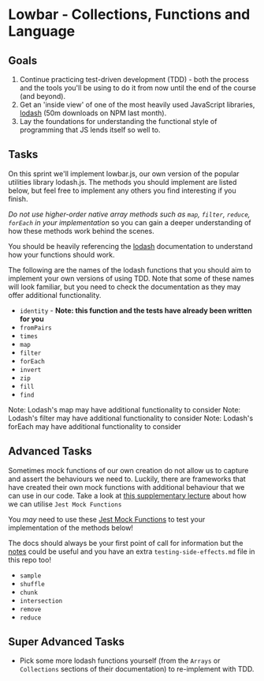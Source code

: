 # Lowbar - Collections, Functions and Language

## Goals

1. Continue practicing test-driven development (TDD) - both the process and the tools you'll be using to do it from now until the end of the course (and beyond).
2. Get an 'inside view' of one of the most heavily used JavaScript libraries, [lodash](https://lodash.com/) (50m downloads on NPM last month).
3. Lay the foundations for understanding the functional style of programming that JS lends itself so well to.

## Tasks

On this sprint we'll implement lowbar.js, our own version of the popular utilities library lodash.js. The methods you should implement are listed below, but feel free to implement any others you find interesting if you finish.

_Do not use higher-order native array methods such as `map`, `filter`, `reduce`, `forEach` in your implementation_ so you can gain a deeper understanding of how these methods work behind the scenes.

You should be heavily referencing the [lodash](https://lodash.com/docs/4.17.4/) documentation to understand how your functions should work.

The following are the names of the lodash functions that you should aim to implement your own versions of using TDD. Note that some of these names will look familiar, but you need to check the documentation as they may offer additional functionality.

- `identity` - **Note: this function and the tests have already been written for you**
- `fromPairs`
- `times`
- `map`
- `filter`
- `forEach`
- `invert`
- `zip`
- `fill`
- `find`

Note: Lodash's map may have additional functionality to consider
Note: Lodash's filter may have additional functionality to consider
Note: Lodash's forEach may have additional functionality to consider

## Advanced Tasks

Sometimes mock functions of our own creation do not allow us to capture and assert the behaviours we need to. Luckily, there are frameworks that have created their own mock functions with additional behaviour that we can use in our code. Take a look at [this supplementary lecture](https://youtu.be/4My60UEhPCc) about how we can utilise `Jest Mock Functions`

You _may_ need to use these [Jest Mock Functions](https://jestjs.io/docs/mock-functions) to test your implementation of the methods below!

The docs should always be your first point of call for information but the [notes](https://notes.northcoders.com/courses/js-fundamentals/testing-higher-order-functions) could be useful and you have an extra `testing-side-effects.md` file in this repo too!

- `sample`
- `shuffle`
- `chunk`
- `intersection`
- `remove`
- `reduce`

## Super Advanced Tasks

- Pick some more lodash functions yourself (from the `Arrays` or `Collections` sections of their documentation) to re-implement with TDD.
